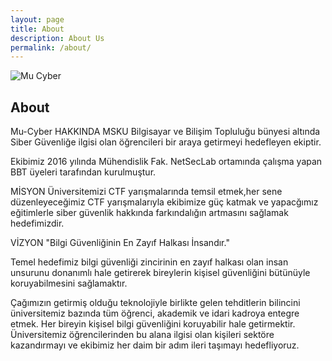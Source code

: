 ```yaml
---
layout: page
title: About
description: About Us
permalink: /about/
---
```


<img itemprop="image" class="img-rounded" src="https://ctf.mucyber.org/themes/original/static/img/logo.png" alt="Mu Cyber">

## About

Mu-Cyber HAKKINDA
MSKU Bilgisayar ve Bilişim Topluluğu bünyesi altında Siber Güvenliğe ilgisi olan öğrencileri bir araya getirmeyi hedefleyen ekiptir.

Ekibimiz 2016 yılında Mühendislik Fak. NetSecLab ortamında çalışma yapan BBT üyeleri tarafından kurulmuştur.

MİSYON
Üniversitemizi CTF yarışmalarında temsil etmek,her sene düzenleyeceğimiz CTF yarışmalarıyla ekibimize güç katmak ve yapacğımız eğitimlerle siber güvenlik hakkında farkındalığın artmasını sağlamak hedefimizdir.

VİZYON
"Bilgi Güvenliğinin En Zayıf Halkası İnsandır."

Temel hedefimiz bilgi güvenliği zincirinin en zayıf halkası olan insan unsurunu donanımlı hale getirerek bireylerin kişisel güvenliğini bütünüyle koruyabilmesini sağlamaktır.

Çağımızın getirmiş olduğu teknolojiyle birlikte gelen tehditlerin bilincini üniversitemiz bazında tüm öğrenci, akademik ve idari kadroya entegre etmek. Her bireyin kişisel bilgi güvenliğini koruyabilir hale getirmektir. Üniversitemiz öğrencilerinden bu alana ilgisi olan kişileri sektöre kazandırmayı ve ekibimiz her daim bir adım ileri taşımayı hedefliyoruz.


